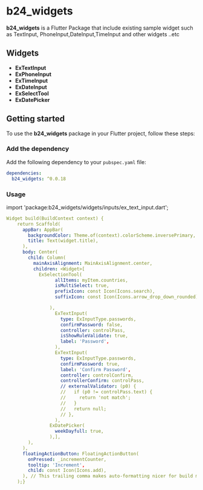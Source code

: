 # b24_widgets

**b24_widgets** is a Flutter Package that include existing sample widget such as TextInput, PhoneInput,DateInput,TimeInput and other widgets ..etc

## Widgets
- **ExTextInput**
- **ExPhoneInput**
- **ExTimeInput**
- **ExDateInput**
- **ExSelectTool**
- **ExDatePicker**

## Getting started
To use the **b24_widgets** package in your Flutter project, follow these steps:

### Add the dependency
Add the following dependency to your `pubspec.yaml` file:
```yaml
dependencies:
  b24_widgets: ^0.0.18
```
### Usage
import 'package:b24_widgets/widgets/inputs/ex_text_input.dart';


``` yaml 
Widget build(BuildContext context) {
    return Scaffold(
      appBar: AppBar(
        backgroundColor: Theme.of(context).colorScheme.inversePrimary,
        title: Text(widget.title),
      ),
      body: Center(
        child: Column(
          mainAxisAlignment: MainAxisAlignment.center,
          children: <Widget>[
            ExSelectionTool(
                  allItems: myItem.countries,
                  isMultiSelect: true,
                  prefixIcon: const Icon(Icons.search),
                  suffixIcon: const Icon(Icons.arrow_drop_down_rounded),

                ),
                  ExTextInput(
                    type: ExInputType.passwords,
                    confirmPassword: false,
                    controller: controlPass,
                    isShowRuleValidate: true,
                    label: 'Password',
                  ),
                  ExTextInput(
                    type: ExInputType.passwords,
                    confirmPassword: true,
                    label: 'Confirm Password',
                    controller: controlConfirm,
                    controllerConfirm: controlPass,
                    // externalValidator: (p0) {
                    //   if (p0 != controlPass.text) {
                    //     return 'not match';
                    //   }
                    //   return null;
                    // },
                  ),
                ExDatePicker(
                  weekDayfull: true,
                ),],
        ),
      ),
      floatingActionButton: FloatingActionButton(
        onPressed: _incrementCounter,
        tooltip: 'Increment',
        child: const Icon(Icons.add),
      ), // This trailing comma makes auto-formatting nicer for build methods.
    );}
  
  ``````
